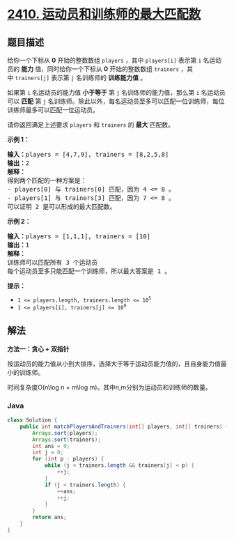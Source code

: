 # [2410. 运动员和训练师的最大匹配数](https://leetcode.cn/problems/maximum-matching-of-players-with-trainers)

## 题目描述

<p>给你一个下标从 <strong>0</strong>&nbsp;开始的整数数组&nbsp;<code>players</code>&nbsp;，其中&nbsp;<code>players[i]</code>&nbsp;表示第 <code>i</code>&nbsp;名运动员的 <strong>能力</strong>&nbsp;值，同时给你一个下标从 <strong>0</strong>&nbsp;开始的整数数组&nbsp;<code>trainers</code>&nbsp;，其中&nbsp;<code>trainers[j]</code>&nbsp;表示第 <code>j</code>&nbsp;名训练师的 <strong>训练能力值</strong>&nbsp;。</p>

<p>如果第 <code>i</code>&nbsp;名运动员的能力值 <strong>小于等于</strong>&nbsp;第 <code>j</code>&nbsp;名训练师的能力值，那么第&nbsp;<code>i</code>&nbsp;名运动员可以 <strong>匹配</strong>&nbsp;第&nbsp;<code>j</code>&nbsp;名训练师。除此以外，每名运动员至多可以匹配一位训练师，每位训练师最多可以匹配一位运动员。</p>

<p>请你返回满足上述要求&nbsp;<code>players</code>&nbsp;和 <code>trainers</code>&nbsp;的 <strong>最大</strong> 匹配数。</p>

<p><strong>示例 1：</strong></p>

<pre><strong>输入：</strong>players = [4,7,9], trainers = [8,2,5,8]
<b>输出：</b>2
<b>解释：</b>
得到两个匹配的一种方案是：
- players[0] 与 trainers[0] 匹配，因为 4 &lt;= 8 。
- players[1] 与 trainers[3] 匹配，因为 7 &lt;= 8 。
可以证明 2 是可以形成的最大匹配数。
</pre>

<p><strong>示例 2：</strong></p>

<pre><b>输入：</b>players = [1,1,1], trainers = [10]
<b>输出：</b>1
<b>解释：</b>
训练师可以匹配所有 3 个运动员
每个运动员至多只能匹配一个训练师，所以最大答案是 1 。
</pre>

<p><strong>提示：</strong></p>

<ul>
	<li><code>1 &lt;= players.length, trainers.length &lt;= 10<sup>5</sup></code></li>
	<li><code>1 &lt;= players[i], trainers[j] &lt;= 10<sup>9</sup></code></li>
</ul>

## 解法

**方法一：贪心 + 双指针**

按运动员的能力值从小到大排序，选择大于等于运动员能力值的，且自身能力值最小的训练师。

时间复杂度O(n\log n + m\log m)。其中n,m分别为运动员和训练师的数量。

### **Java**

```java
class Solution {
    public int matchPlayersAndTrainers(int[] players, int[] trainers) {
        Arrays.sort(players);
        Arrays.sort(trainers);
        int ans = 0;
        int j = 0;
        for (int p : players) {
            while (j < trainers.length && trainers[j] < p) {
                ++j;
            }
            if (j < trainers.length) {
                ++ans;
                ++j;
            }
        }
        return ans;
    }
}
```
